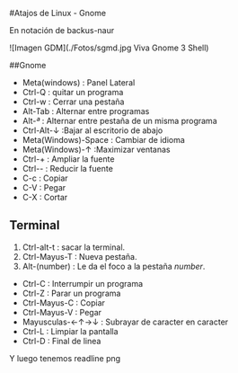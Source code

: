 #Atajos de Linux - Gnome

En notación de backus-naur

![Imagen GDM](./Fotos/sgmd.jpg Viva Gnome 3 Shell)

##Gnome

- Meta(windows) : Panel Lateral
- Ctrl-Q : quitar un programa
- Ctrl-w : Cerrar una pestaña
- Alt-Tab : Alternar entre programas
- Alt-_ª_ : Alternar entre pestaña de un misma programa 
- Ctrl-Alt-↓ :Bajar al escritorio de abajo
- Meta(Windows)-Space : Cambiar de idioma 
- Meta(Windows)-↑ :Maximizar ventanas
- Ctrl-+ : Ampliar la fuente
- Ctrl-- : Reducir la fuente
- C-c : Copiar
- C-V : Pegar
- C-X : Cortar

## Terminal

1. Ctrl-alt-t : sacar la terminal.
1. Ctrl-Mayus-T : Nueva pestaña.
1. Alt-(number) : Le da el foco a la pestaña _number_.
- Ctrl-C : Interrumpir un programa
- Ctrl-Z : Parar un programa
- Ctrl-Mayus-C : Copiar
- Ctrl-Mayus-V : Pegar
- Mayusculas-←↑→↓ : Subrayar de caracter en caracter 
- Ctrl-L : Limpiar la pantalla
- Ctrl-D : Final de linea

Y luego tenemos readline
png